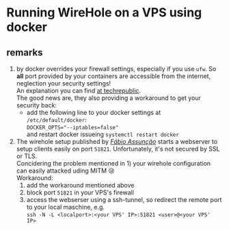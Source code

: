 # Running WireHole on a VPS using docker

## remarks
1) by docker overrides your firewall settings, especially if you use `ufw`. So **all** port provided by your containers are accessible from the internet, neglection your security settings!<br>
   An explanation you can find [at techrepublic](https://www.techrepublic.com/article/how-to-fix-the-docker-and-ufw-security-flaw/).<br>
   The good news are, they also providing a workaround to get your security back:
   - add the following line to your docker settings at `/etc/default/docker`:<br>
     `DOCKER_OPTS="--iptables=false"`<br>
     and restart docker issueing `systemctl restart docker`
2) The wirehole setup published by [*Fábio Assunção*](https://github.com/fabioassuncao/wirehole) starts a webserver to setup clients easily on port `51821`. Unfortunately, it's not secured by SSL or TLS. <br> 
   Concidering the problem mentioned in 1) your wirehole configuration can easily attacked uding MITM 😢<br>
   Workaround:<br>
   1) add the workaround mentioned above
   2) block port `51821` in your VPS's firewall
   3) access the webserser using a ssh-tunnel, so redirect the remote port to your local maschine, e.g.<br>
      `ssh -N -L <localport>:<your VPS' IP>:51821 <user>@<your VPS' IP>`
